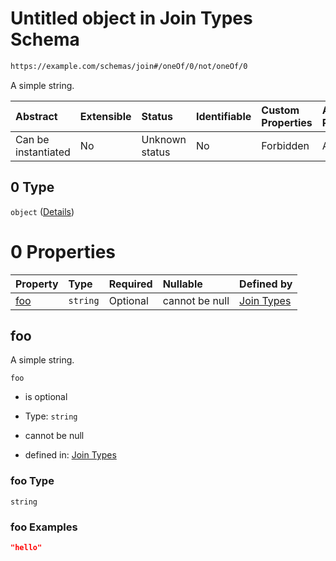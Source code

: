 # Untitled object in Join Types Schema

```txt
https://example.com/schemas/join#/oneOf/0/not/oneOf/0
```

A simple string.

| Abstract            | Extensible | Status         | Identifiable | Custom Properties | Additional Properties | Access Restrictions | Defined In                                                                        |
| :------------------ | :--------- | :------------- | :----------- | :---------------- | :-------------------- | :------------------ | :-------------------------------------------------------------------------------- |
| Can be instantiated | No         | Unknown status | No           | Forbidden         | Allowed               | none                | [join.schema.json*](../generated-schemas/join.schema.json "open original schema") |

## 0 Type

`object` ([Details](join-oneof-0-not-oneof-0.md))

# 0 Properties

| Property    | Type     | Required | Nullable       | Defined by                                                                                                                      |
| :---------- | :------- | :------- | :------------- | :------------------------------------------------------------------------------------------------------------------------------ |
| [foo](#foo) | `string` | Optional | cannot be null | [Join Types](join-oneof-0-not-oneof-0-properties-foo.md "https://example.com/schemas/join#/oneOf/0/not/oneOf/0/properties/foo") |

## foo

A simple string.

`foo`

*   is optional

*   Type: `string`

*   cannot be null

*   defined in: [Join Types](join-oneof-0-not-oneof-0-properties-foo.md "https://example.com/schemas/join#/oneOf/0/not/oneOf/0/properties/foo")

### foo Type

`string`

### foo Examples

```json
"hello"
```
